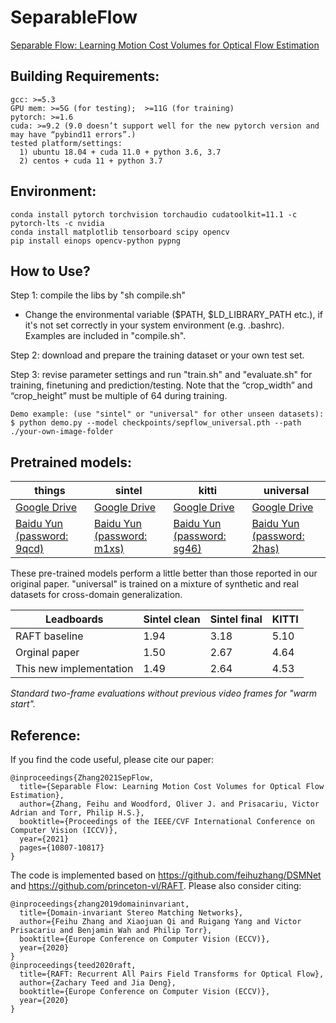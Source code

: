 # SeparableFlow
[Separable Flow: Learning Motion Cost Volumes for Optical Flow Estimation](https://openaccess.thecvf.com/content/ICCV2021/papers/Zhang_Separable_Flow_Learning_Motion_Cost_Volumes_for_Optical_Flow_Estimation_ICCV_2021_paper.pdf)




## Building Requirements:

    gcc: >=5.3
    GPU mem: >=5G (for testing);  >=11G (for training)
    pytorch: >=1.6
    cuda: >=9.2 (9.0 doesn’t support well for the new pytorch version and may have “pybind11 errors”.)
    tested platform/settings:
      1) ubuntu 18.04 + cuda 11.0 + python 3.6, 3.7
      2) centos + cuda 11 + python 3.7


## Environment:

    conda install pytorch torchvision torchaudio cudatoolkit=11.1 -c pytorch-lts -c nvidia
    conda install matplotlib tensorboard scipy opencv
    pip install einops opencv-python pypng


## How to Use?

Step 1: compile the libs by "sh compile.sh"
- Change the environmental variable ($PATH, $LD_LIBRARY_PATH etc.), if it's not set correctly in your system environment (e.g. .bashrc). Examples are included in "compile.sh".

Step 2: download and prepare the training dataset or your own test set.


Step 3: revise parameter settings and run "train.sh" and "evaluate.sh" for training, finetuning and prediction/testing. Note that the “crop_width” and “crop_height” must be multiple of 64 during training.

    Demo example: (use "sintel" or "universal" for other unseen datasets):
    $ python demo.py --model checkpoints/sepflow_universal.pth --path ./your-own-image-folder


## Pretrained models:

| things | sintel | kitti| universal |
|---|---|---|---|
|[Google Drive](https://drive.google.com/file/d/1baepLE9wxmt4QJEGMC5QeaQCQfZETEAu/view?usp=sharing)|[Google Drive](https://drive.google.com/file/d/1bpm0HmwcBrbyAsikTJR3qST6mAavQ60k/view?usp=sharing)|[Google Drive](https://drive.google.com/file/d/1qqpuaPpFBcg5TjBrg49MZvdJoL7bEy8A/view?usp=sharing)|[Google Drive](https://drive.google.com/file/d/1FTYSdHzW12Iejal6n4xEbdKPyrSK-W6P/view?usp=sharing)|
|[Baidu Yun (password: 9qcd)](https://pan.baidu.com/s/1lK2q0QtMwC0ROVCd6tyejA?pwd=9qcd)|[Baidu Yun (password: m1xs)](https://pan.baidu.com/s/1rtUrsGiTjU0GqMys1xRm6Q?pwd=m1xs)|[Baidu Yun (password: sg46)](https://pan.baidu.com/s/1ALo1lFmQkkziagoRPxzSsQ?pwd=sg46)|[Baidu Yun (password: 2has)](https://pan.baidu.com/s/1AP7ytz3HPy-oZZdNXzduWw?pwd=2has)|

These pre-trained models perform a little better than those reported in our original paper.
"universal" is trained on a mixture of synthetic and real datasets for cross-domain generalization.

| Leadboards | Sintel clean | Sintel final | KITTI |
|---|---|---|---|
| RAFT baseline | 1.94 | 3.18 | 5.10 |
| Orginal paper | 1.50 | 2.67 | 4.64 |
| This new implementation | 1.49 | 2.64 | 4.53 |

*Standard two-frame evaluations without previous video frames for "warm start".*




## Reference:

If you find the code useful, please cite our paper:

    @inproceedings{Zhang2021SepFlow,
      title={Separable Flow: Learning Motion Cost Volumes for Optical Flow Estimation},
      author={Zhang, Feihu and Woodford, Oliver J. and Prisacariu, Victor Adrian and Torr, Philip H.S.},
      booktitle={Proceedings of the IEEE/CVF International Conference on Computer Vision (ICCV)},
      year={2021}
      pages={10807-10817}
    }

The code is implemented based on
https://github.com/feihuzhang/DSMNet and https://github.com/princeton-vl/RAFT.
Please also consider citing:

    @inproceedings{zhang2019domaininvariant,
      title={Domain-invariant Stereo Matching Networks},
      author={Feihu Zhang and Xiaojuan Qi and Ruigang Yang and Victor Prisacariu and Benjamin Wah and Philip Torr},
      booktitle={Europe Conference on Computer Vision (ECCV)},
      year={2020}
    }
    @inproceedings{teed2020raft,
      title={RAFT: Recurrent All Pairs Field Transforms for Optical Flow},
      author={Zachary Teed and Jia Deng},
      booktitle={Europe Conference on Computer Vision (ECCV)},
      year={2020}
    }

